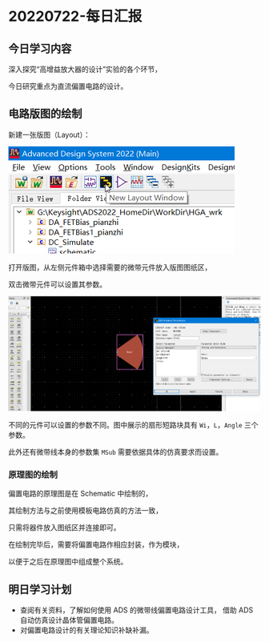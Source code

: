 # 20220722-每日汇报

## 今日学习内容

深入探究“高增益放大器的设计”实验的各个环节，

今日研究重点为直流偏置电路的设计。

## 电路版图的绘制

新建一张版图（Layout）：

![](images/2022-07-22-23-15-47.png)

打开版图，从左侧元件箱中选择需要的微带元件放入版图图纸区，

双击微带元件可以设置其参数。

![](images/2022-07-22-23-19-10.png)

不同的元件可以设置的参数不同。图中展示的扇形短路块具有 `Wi`，`L`，`Angle` 三个参数。

此外还有微带线本身的参数集 `MSub` 需要依据具体的仿真要求而设置。

### 原理图的绘制

偏置电路的原理图是在 Schematic 中绘制的，

其绘制方法与之前使用模板电路仿真的方法一致，

只需将器件放入图纸区并连接即可。

在绘制完毕后，需要将偏置电路作相应封装，作为模块，

以便于之后在原理图中组成整个系统。

## 明日学习计划

- 查阅有关资料，了解如何使用 ADS 的微带线偏置电路设计工具，
  借助 ADS 自动仿真设计晶体管偏置电路。
- 对偏置电路设计的有关理论知识补缺补漏。
